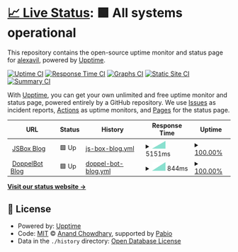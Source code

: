 # [📈 Live Status](https://status.jsbox.xyz): <!--live status--> **🟩 All systems operational**

This repository contains the open-source uptime monitor and status page for [alexavil](https://status.jsbox.xyz), powered by [Upptime](https://github.com/upptime/upptime).

[![Uptime CI](https://github.com/alexavil/status/workflows/Uptime%20CI/badge.svg)](https://github.com/alexavil/status/actions?query=workflow%3A%22Uptime+CI%22)
[![Response Time CI](https://github.com/alexavil/status/workflows/Response%20Time%20CI/badge.svg)](https://github.com/alexavil/status/actions?query=workflow%3A%22Response+Time+CI%22)
[![Graphs CI](https://github.com/alexavil/status/workflows/Graphs%20CI/badge.svg)](https://github.com/alexavil/status/actions?query=workflow%3A%22Graphs+CI%22)
[![Static Site CI](https://github.com/alexavil/status/workflows/Static%20Site%20CI/badge.svg)](https://github.com/alexavil/status/actions?query=workflow%3A%22Static+Site+CI%22)
[![Summary CI](https://github.com/alexavil/status/workflows/Summary%20CI/badge.svg)](https://github.com/alexavil/status/actions?query=workflow%3A%22Summary+CI%22)

With [Upptime](https://upptime.js.org), you can get your own unlimited and free uptime monitor and status page, powered entirely by a GitHub repository. We use [Issues](https://github.com/alexavil/status/issues) as incident reports, [Actions](https://github.com/alexavil/status/actions) as uptime monitors, and [Pages](https://status.jsbox.xyz) for the status page.

<!--start: status pages-->
<!-- This summary is generated by Upptime (https://github.com/upptime/upptime) -->
<!-- Do not edit this manually, your changes will be overwritten -->
<!-- prettier-ignore -->
| URL | Status | History | Response Time | Uptime |
| --- | ------ | ------- | ------------- | ------ |
| <img alt="" src="https://icons.duckduckgo.com/ip3/blog.jsbox.xyz.ico" height="13"> [JSBox Blog](https://blog.jsbox.xyz) | 🟩 Up | [js-box-blog.yml](https://github.com/alexavil/status/commits/HEAD/history/js-box-blog.yml) | <details><summary><img alt="Response time graph" src="./graphs/js-box-blog/response-time-week.png" height="20"> 5151ms</summary><br><a href="https://status.jsbox.xyz/history/js-box-blog"><img alt="Response time 5151" src="https://img.shields.io/endpoint?url=https%3A%2F%2Fraw.githubusercontent.com%2Falexavil%2Fstatus%2FHEAD%2Fapi%2Fjs-box-blog%2Fresponse-time.json"></a><br><a href="https://status.jsbox.xyz/history/js-box-blog"><img alt="24-hour response time 5151" src="https://img.shields.io/endpoint?url=https%3A%2F%2Fraw.githubusercontent.com%2Falexavil%2Fstatus%2FHEAD%2Fapi%2Fjs-box-blog%2Fresponse-time-day.json"></a><br><a href="https://status.jsbox.xyz/history/js-box-blog"><img alt="7-day response time 5151" src="https://img.shields.io/endpoint?url=https%3A%2F%2Fraw.githubusercontent.com%2Falexavil%2Fstatus%2FHEAD%2Fapi%2Fjs-box-blog%2Fresponse-time-week.json"></a><br><a href="https://status.jsbox.xyz/history/js-box-blog"><img alt="30-day response time 5151" src="https://img.shields.io/endpoint?url=https%3A%2F%2Fraw.githubusercontent.com%2Falexavil%2Fstatus%2FHEAD%2Fapi%2Fjs-box-blog%2Fresponse-time-month.json"></a><br><a href="https://status.jsbox.xyz/history/js-box-blog"><img alt="1-year response time 5151" src="https://img.shields.io/endpoint?url=https%3A%2F%2Fraw.githubusercontent.com%2Falexavil%2Fstatus%2FHEAD%2Fapi%2Fjs-box-blog%2Fresponse-time-year.json"></a></details> | <details><summary><a href="https://status.jsbox.xyz/history/js-box-blog">100.00%</a></summary><a href="https://status.jsbox.xyz/history/js-box-blog"><img alt="All-time uptime 100.00%" src="https://img.shields.io/endpoint?url=https%3A%2F%2Fraw.githubusercontent.com%2Falexavil%2Fstatus%2FHEAD%2Fapi%2Fjs-box-blog%2Fuptime.json"></a><br><a href="https://status.jsbox.xyz/history/js-box-blog"><img alt="24-hour uptime 100.00%" src="https://img.shields.io/endpoint?url=https%3A%2F%2Fraw.githubusercontent.com%2Falexavil%2Fstatus%2FHEAD%2Fapi%2Fjs-box-blog%2Fuptime-day.json"></a><br><a href="https://status.jsbox.xyz/history/js-box-blog"><img alt="7-day uptime 100.00%" src="https://img.shields.io/endpoint?url=https%3A%2F%2Fraw.githubusercontent.com%2Falexavil%2Fstatus%2FHEAD%2Fapi%2Fjs-box-blog%2Fuptime-week.json"></a><br><a href="https://status.jsbox.xyz/history/js-box-blog"><img alt="30-day uptime 100.00%" src="https://img.shields.io/endpoint?url=https%3A%2F%2Fraw.githubusercontent.com%2Falexavil%2Fstatus%2FHEAD%2Fapi%2Fjs-box-blog%2Fuptime-month.json"></a><br><a href="https://status.jsbox.xyz/history/js-box-blog"><img alt="1-year uptime 100.00%" src="https://img.shields.io/endpoint?url=https%3A%2F%2Fraw.githubusercontent.com%2Falexavil%2Fstatus%2FHEAD%2Fapi%2Fjs-box-blog%2Fuptime-year.json"></a></details>
| <img alt="" src="https://icons.duckduckgo.com/ip3/doppelbot.jsbox.xyz.ico" height="13"> [DoppelBot Blog](https://doppelbot.jsbox.xyz) | 🟩 Up | [doppel-bot-blog.yml](https://github.com/alexavil/status/commits/HEAD/history/doppel-bot-blog.yml) | <details><summary><img alt="Response time graph" src="./graphs/doppel-bot-blog/response-time-week.png" height="20"> 844ms</summary><br><a href="https://status.jsbox.xyz/history/doppel-bot-blog"><img alt="Response time 844" src="https://img.shields.io/endpoint?url=https%3A%2F%2Fraw.githubusercontent.com%2Falexavil%2Fstatus%2FHEAD%2Fapi%2Fdoppel-bot-blog%2Fresponse-time.json"></a><br><a href="https://status.jsbox.xyz/history/doppel-bot-blog"><img alt="24-hour response time 844" src="https://img.shields.io/endpoint?url=https%3A%2F%2Fraw.githubusercontent.com%2Falexavil%2Fstatus%2FHEAD%2Fapi%2Fdoppel-bot-blog%2Fresponse-time-day.json"></a><br><a href="https://status.jsbox.xyz/history/doppel-bot-blog"><img alt="7-day response time 844" src="https://img.shields.io/endpoint?url=https%3A%2F%2Fraw.githubusercontent.com%2Falexavil%2Fstatus%2FHEAD%2Fapi%2Fdoppel-bot-blog%2Fresponse-time-week.json"></a><br><a href="https://status.jsbox.xyz/history/doppel-bot-blog"><img alt="30-day response time 844" src="https://img.shields.io/endpoint?url=https%3A%2F%2Fraw.githubusercontent.com%2Falexavil%2Fstatus%2FHEAD%2Fapi%2Fdoppel-bot-blog%2Fresponse-time-month.json"></a><br><a href="https://status.jsbox.xyz/history/doppel-bot-blog"><img alt="1-year response time 844" src="https://img.shields.io/endpoint?url=https%3A%2F%2Fraw.githubusercontent.com%2Falexavil%2Fstatus%2FHEAD%2Fapi%2Fdoppel-bot-blog%2Fresponse-time-year.json"></a></details> | <details><summary><a href="https://status.jsbox.xyz/history/doppel-bot-blog">100.00%</a></summary><a href="https://status.jsbox.xyz/history/doppel-bot-blog"><img alt="All-time uptime 100.00%" src="https://img.shields.io/endpoint?url=https%3A%2F%2Fraw.githubusercontent.com%2Falexavil%2Fstatus%2FHEAD%2Fapi%2Fdoppel-bot-blog%2Fuptime.json"></a><br><a href="https://status.jsbox.xyz/history/doppel-bot-blog"><img alt="24-hour uptime 100.00%" src="https://img.shields.io/endpoint?url=https%3A%2F%2Fraw.githubusercontent.com%2Falexavil%2Fstatus%2FHEAD%2Fapi%2Fdoppel-bot-blog%2Fuptime-day.json"></a><br><a href="https://status.jsbox.xyz/history/doppel-bot-blog"><img alt="7-day uptime 100.00%" src="https://img.shields.io/endpoint?url=https%3A%2F%2Fraw.githubusercontent.com%2Falexavil%2Fstatus%2FHEAD%2Fapi%2Fdoppel-bot-blog%2Fuptime-week.json"></a><br><a href="https://status.jsbox.xyz/history/doppel-bot-blog"><img alt="30-day uptime 100.00%" src="https://img.shields.io/endpoint?url=https%3A%2F%2Fraw.githubusercontent.com%2Falexavil%2Fstatus%2FHEAD%2Fapi%2Fdoppel-bot-blog%2Fuptime-month.json"></a><br><a href="https://status.jsbox.xyz/history/doppel-bot-blog"><img alt="1-year uptime 100.00%" src="https://img.shields.io/endpoint?url=https%3A%2F%2Fraw.githubusercontent.com%2Falexavil%2Fstatus%2FHEAD%2Fapi%2Fdoppel-bot-blog%2Fuptime-year.json"></a></details>

<!--end: status pages-->

[**Visit our status website →**](https://status.jsbox.xyz)

## 📄 License

- Powered by: [Upptime](https://github.com/upptime/upptime)
- Code: [MIT](./LICENSE) © [Anand Chowdhary](https://anandchowdhary.com), supported by [Pabio](https://pabio.com)
- Data in the `./history` directory: [Open Database License](https://opendatacommons.org/licenses/odbl/1-0/)
